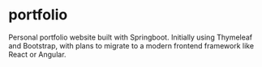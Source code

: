 # portfolio
Personal portfolio website built with Springboot. Initially using Thymeleaf and Bootstrap, with plans to migrate to a modern frontend framework like React or Angular.
